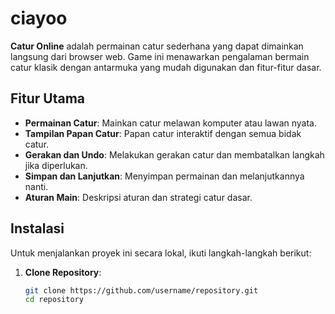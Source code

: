 # ciayoo

**Catur Online** adalah permainan catur sederhana yang dapat dimainkan langsung dari browser web. Game ini menawarkan pengalaman bermain catur klasik dengan antarmuka yang mudah digunakan dan fitur-fitur dasar.

## Fitur Utama

- **Permainan Catur**: Mainkan catur melawan komputer atau lawan nyata.
- **Tampilan Papan Catur**: Papan catur interaktif dengan semua bidak catur.
- **Gerakan dan Undo**: Melakukan gerakan catur dan membatalkan langkah jika diperlukan.
- **Simpan dan Lanjutkan**: Menyimpan permainan dan melanjutkannya nanti.
- **Aturan Main**: Deskripsi aturan dan strategi catur dasar.

## Instalasi

Untuk menjalankan proyek ini secara lokal, ikuti langkah-langkah berikut:

1. **Clone Repository**:
   ```bash
   git clone https://github.com/username/repository.git
   cd repository
